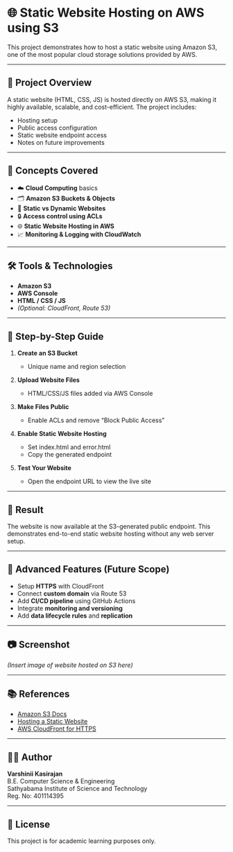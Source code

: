 # 🌐 Static Website Hosting on AWS using S3

This project demonstrates how to host a static website using Amazon S3, one of the most popular cloud storage solutions provided by AWS.

---

## 🚀 Project Overview

A static website (HTML, CSS, JS) is hosted directly on AWS S3, making it highly available, scalable, and cost-efficient. The project includes:
- Hosting setup
- Public access configuration
- Static website endpoint access
- Notes on future improvements

---

## 🧠 Concepts Covered

- ☁️ **Cloud Computing** basics
- 🗂️ **Amazon S3 Buckets & Objects**
- 🧾 **Static vs Dynamic Websites**
- 🔒 **Access control using ACLs**
- 🌐 **Static Website Hosting in AWS**
- 📈 **Monitoring & Logging with CloudWatch**

---

## 🛠️ Tools & Technologies

- **Amazon S3**
- **AWS Console**
- **HTML / CSS / JS**
- *(Optional: CloudFront, Route 53)*

---

## 📝 Step-by-Step Guide

1. **Create an S3 Bucket**
   - Unique name and region selection

2. **Upload Website Files**
   - HTML/CSS/JS files added via AWS Console

3. **Make Files Public**
   - Enable ACLs and remove “Block Public Access”

4. **Enable Static Website Hosting**
   - Set index.html and error.html
   - Copy the generated endpoint

5. **Test Your Website**
   - Open the endpoint URL to view the live site

---

## 🧪 Result

The website is now available at the S3-generated public endpoint. This demonstrates end-to-end static website hosting without any web server setup.

---

## 🔐 Advanced Features (Future Scope)

- Setup **HTTPS** with CloudFront
- Connect **custom domain** via Route 53
- Add **CI/CD pipeline** using GitHub Actions
- Integrate **monitoring and versioning**
- Add **data lifecycle rules** and **replication**

---

## 📷 Screenshot

*(Insert image of website hosted on S3 here)*

---

## 📚 References

- [Amazon S3 Docs](https://docs.aws.amazon.com/s3/index.html)
- [Hosting a Static Website](https://docs.aws.amazon.com/AmazonS3/latest/userguide/WebsiteHosting.html)
- [AWS CloudFront for HTTPS](https://aws.amazon.com/cloudfront/)

---

## 🧑‍💻 Author

**Varshinii Kasirajan**  
B.E. Computer Science & Engineering  
Sathyabama Institute of Science and Technology  
Reg. No: 401114395

---

## 📌 License

This project is for academic learning purposes only.

